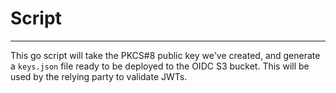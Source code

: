# Script
---

This go script will take the PKCS#8 public key we've created, and generate a
`keys.json` file ready to be deployed to the OIDC S3 bucket. This will 
be used by the relying party to validate JWTs.
